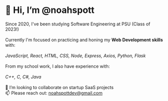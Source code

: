 # 👋 Hi, I’m @noahspott
Since 2020, I've been studying Software Engineering at PSU (Class of 2023!) 
<br /><br />
Currently I'm focused on practicing and honing my **Web Development skills** with: 
<br /><br />
_JavaScript, React, HTML, CSS, Node, Express, Axios, Python, Flask_
<br /><br />
From my school work, I also have experience with: 
<br /><br />
_C++, C, C#, Java_ 
<br /><br />
💞️ I’m looking to collaborate on startup SaaS projects
<br />
📫 Please reach out: noahspottdev@gmail.com
